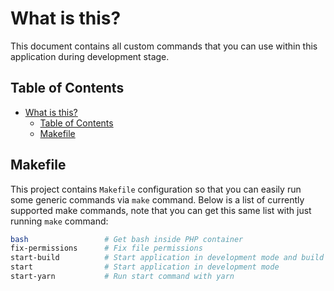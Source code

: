 # What is this?

This document contains all custom commands that you can use within this 
application during development stage.

## Table of Contents

* [What is this?](#what-is-this)
    * [Table of Contents](#table-of-contents)
    * [Makefile](#makefile)

## Makefile

This project contains `Makefile` configuration so that you can easily run
some generic commands via `make` command. Below is a list of currently
supported make commands, note that you can get this same list with just 
running `make` command:

```bash
bash                 # Get bash inside PHP container
fix-permissions      # Fix file permissions
start-build          # Start application in development mode and build containers
start                # Start application in development mode
start-yarn           # Run start command with yarn
```
